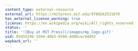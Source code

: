```yaml
---
content_type: external-resource
external_url: https://mitpress.mit.edu/9780262531078
has_external_license_warning: true
license: https://en.wikipedia.org/wiki/All_rights_reserved
status: ''
title: '![Buy at MIT Press](/images/mp_logo.gif)'
uid: 0545529b-1b94-46b3-9560-4d9bcec9dd93
wayback_url: ''
---
```


